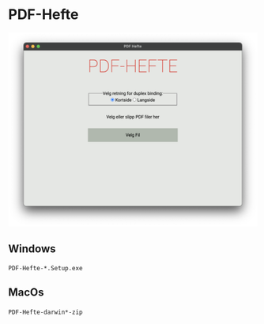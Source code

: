 # PDF-Hefte

![UI Preview](./images/ui_preview.png)

## Windows
`PDF-Hefte-*.Setup.exe`

## MacOs
`PDF-Hefte-darwin*-zip`
